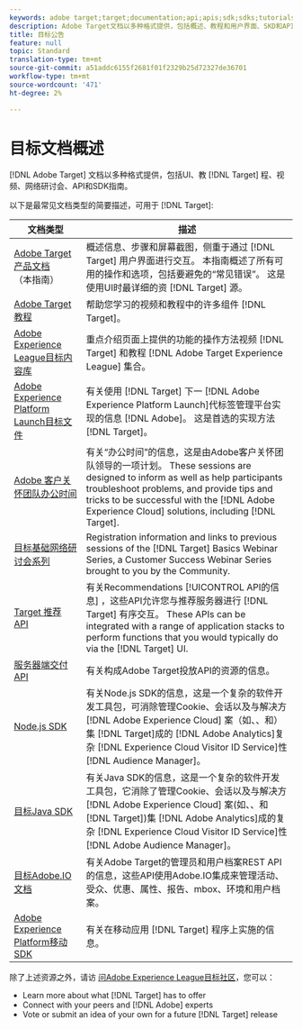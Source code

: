 ```yaml
---
keywords: adobe target;target;documentation;api;apis;sdk;sdks;tutorials;doc;documentation
description: Adobe Target文档以多种格式提供，包括概述、教程和用户界面、SKD和API指南。
title: 目标公告
feature: null
topic: Standard
translation-type: tm+mt
source-git-commit: a51addc6155f2681f01f2329b25d72327de36701
workflow-type: tm+mt
source-wordcount: '471'
ht-degree: 2%

---
```



# 目标文档概述

[!DNL Adobe Target] 文档以多种格式提供，包括UI、教 [!DNL Target] 程、视频、网络研讨会、API和SDK指南。

以下是最常见文档类型的简要描述，可用于 [!DNL Target]:

| 文档类型 | 描述 |
| --- | --- |
| [Adobe Target产品文档](/help/target-home.md)<br>（本指南） | 概述信息、步骤和屏幕截图，侧重于通过 [!DNL Target] 用户界面进行交互。 本指南概述了所有可用的操作和选项，包括要避免的“常见错误”。 这是使用UI时最详细的资 [!DNL Target] 源。 |
| [Adobe Target教程](https://docs.adobe.com/content/help/en/target-learn/tutorials/overview.html) | 帮助您学习的视频和教程中的许多组件 [!DNL Target]。 |
| [Adobe Experience League目标内容库](https://guided.adobe.com/#recommended/solutions/target) | 重点介绍页面上提供的功能的操作方法视频 [!DNL Target] 和教程 [!DNL Adobe Target Experience League] 集合。 |
| [Adobe Experience Platform Launch目标文件](/help/c-implementing-target/c-implementing-target-for-client-side-web/how-to-deployatjs/cmp-implementing-target-using-adobe-launch.md) | 有关使用 [!DNL Target] 下一 [!DNL Adobe Experience Platform Launch]代标签管理平台实现的信息 [!DNL Adobe]。 这是首选的实现方法 [!DNL Target]。 |
| [Adobe 客户关怀团队办公时间](/help/cmp-resources-and-contact-information.md#concept_58EA30379D3B48C4848BA2A8C464A5B7) | 有关“办公时间”的信息，这是由Adobe客户关怀团队领导的一项计划。 These sessions are designed to inform as well as help participants troubleshoot problems, and provide tips and tricks to be successful with the [!DNL Adobe Experience Cloud] solutions, including [!DNL Target]. |
| [目标基础网络研讨会系列](https://landing.adobe.com/acs/2018/na/adobe-target/registration.html) | Registration information and links to previous sessions of the [!DNL Target] Basics Webinar Series, a Customer Success Webinar Series brought to you by the Community. |
| [Target 推荐 API](https://developers.adobetarget.com/api/recommendations/) | 有关Recommendations [!UICONTROL API的信息] ，这些API允许您与推荐服务器进行 [!DNL Target] 有序交互。 These APIs can be integrated with a range of application stacks to perform functions that you would typically do via the [!DNL Target] UI. |
| [服务器端交付 API](https://developers.adobetarget.com/api/delivery-api/) | 有关构成Adobe Target投放API的资源的信息。 |
| [Node.js SDK](https://github.com/adobe/target-nodejs-sdk) | 有关Node.js SDK的信息，这是一个复杂的软件开发工具包，可消除管理Cookie、会话以及与解决方 [!DNL Adobe Experience Cloud] 案（如、、和）集 [!DNL Target]成的 [!DNL Adobe Analytics]复杂 [!DNL Experience Cloud Visitor ID Service]性 [!DNL Audience Manager]。 |
| [目标Java SDK](https://github.com/adobe/target-java-sdk) | 有关Java SDK的信息，这是一个复杂的软件开发工具包，它消除了管理Cookie、会话以及与解决方 [!DNL Adobe Experience Cloud] 案(如、、和 [!DNL Target])集 [!DNL Adobe Analytics]成的复杂 [!DNL Experience Cloud Visitor ID Service]性 [!DNL Adobe Audience Manager]。 |
| [目标Adobe.IO文档](http://developers.adobetarget.com/api/#introduction) | 有关Adobe Target的管理员和用户档案REST API的信息，这些API使用Adobe.IO集成来管理活动、受众、优惠、属性、报告、mbox、环境和用户档案。 |
| [Adobe Experience Platform移动SDK](https://aep-sdks.gitbook.io/docs/using-mobile-extensions/adobe-target) | 有关在移动应用 [!DNL Target] 程序上实施的信息。 |

除了上述资源之外，请访 [问Adobe Experience League目标社区](https://experienceleaguecommunities.adobe.com/t5/adobe-target/ct-p/adobe-target-community)，您可以：

* Learn more about what [!DNL Target] has to offer
* Connect with your peers and [!DNL Adobe] experts
* Vote or submit an idea of your own for a future [!DNL Target] release